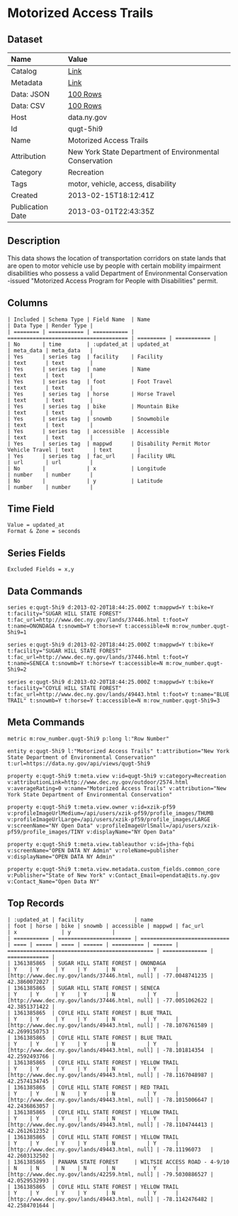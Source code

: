 # Motorized Access Trails

## Dataset

| Name | Value |
| :--- | :---- |
| Catalog | [Link](https://catalog.data.gov/dataset/motorized-access-trails) |
| Metadata | [Link](https://data.ny.gov/api/views/qugt-5hi9) |
| Data: JSON | [100 Rows](https://data.ny.gov/api/views/qugt-5hi9/rows.json?max_rows=100) |
| Data: CSV | [100 Rows](https://data.ny.gov/api/views/qugt-5hi9/rows.csv?max_rows=100) |
| Host | data.ny.gov |
| Id | qugt-5hi9 |
| Name | Motorized Access Trails |
| Attribution | New York State Department of Environmental Conservation |
| Category | Recreation |
| Tags | motor, vehicle, access, disability |
| Created | 2013-02-15T18:12:41Z |
| Publication Date | 2013-03-01T22:43:35Z |

## Description

This data shows the location of transportation corridors on state lands that are open to motor vehicle use by people with certain mobility impairment disabilities who possess a valid Department of Environmental Conservation -issued "Motorized Access Program for People with Disabilities" permit.

## Columns

```ls
| Included | Schema Type | Field Name  | Name                                   | Data Type | Render Type |
| ======== | =========== | =========== | ====================================== | ========= | =========== |
| No       | time        | :updated_at | updated_at                             | meta_data | meta_data   |
| Yes      | series tag  | facility    | Facility                               | text      | text        |
| Yes      | series tag  | name        | Name                                   | text      | text        |
| Yes      | series tag  | foot        | Foot Travel                            | text      | text        |
| Yes      | series tag  | horse       | Horse Travel                           | text      | text        |
| Yes      | series tag  | bike        | Mountain Bike                          | text      | text        |
| Yes      | series tag  | snowmb      | Snowmobile                             | text      | text        |
| Yes      | series tag  | accessible  | Accessible                             | text      | text        |
| Yes      | series tag  | mappwd      | Disability Permit Motor Vehicle Travel | text      | text        |
| Yes      | series tag  | fac_url     | Facility URL                           | url       | url         |
| No       |             | x           | Longitude                              | number    | number      |
| No       |             | y           | Latitude                               | number    | number      |
```

## Time Field

```ls
Value = updated_at
Format & Zone = seconds
```

## Series Fields

```ls
Excluded Fields = x,y
```

## Data Commands

```ls
series e:qugt-5hi9 d:2013-02-20T18:44:25.000Z t:mappwd=Y t:bike=Y t:facility="SUGAR HILL STATE FOREST" t:fac_url=http://www.dec.ny.gov/lands/37446.html t:foot=Y t:name=ONONDAGA t:snowmb=Y t:horse=Y t:accessible=N m:row_number.qugt-5hi9=1

series e:qugt-5hi9 d:2013-02-20T18:44:25.000Z t:mappwd=Y t:bike=Y t:facility="SUGAR HILL STATE FOREST" t:fac_url=http://www.dec.ny.gov/lands/37446.html t:foot=Y t:name=SENECA t:snowmb=Y t:horse=Y t:accessible=N m:row_number.qugt-5hi9=2

series e:qugt-5hi9 d:2013-02-20T18:44:25.000Z t:mappwd=Y t:bike=Y t:facility="COYLE HILL STATE FOREST" t:fac_url=http://www.dec.ny.gov/lands/49443.html t:foot=Y t:name="BLUE TRAIL" t:snowmb=Y t:horse=Y t:accessible=N m:row_number.qugt-5hi9=3
```

## Meta Commands

```ls
metric m:row_number.qugt-5hi9 p:long l:"Row Number"

entity e:qugt-5hi9 l:"Motorized Access Trails" t:attribution="New York State Department of Environmental Conservation" t:url=https://data.ny.gov/api/views/qugt-5hi9

property e:qugt-5hi9 t:meta.view v:id=qugt-5hi9 v:category=Recreation v:attributionLink=http://www.dec.ny.gov/outdoor/2574.html v:averageRating=0 v:name="Motorized Access Trails" v:attribution="New York State Department of Environmental Conservation"

property e:qugt-5hi9 t:meta.view.owner v:id=xzik-pf59 v:profileImageUrlMedium=/api/users/xzik-pf59/profile_images/THUMB v:profileImageUrlLarge=/api/users/xzik-pf59/profile_images/LARGE v:screenName="NY Open Data" v:profileImageUrlSmall=/api/users/xzik-pf59/profile_images/TINY v:displayName="NY Open Data"

property e:qugt-5hi9 t:meta.view.tableauthor v:id=jtha-fqbi v:screenName="OPEN DATA NY Admin" v:roleName=publisher v:displayName="OPEN DATA NY Admin"

property e:qugt-5hi9 t:meta.view.metadata.custom_fields.common_core v:Publisher="State of New York" v:Contact_Email=opendata@its.ny.gov v:Contact_Name="Open Data NY"
```

## Top Records

```ls
| :updated_at | facility                | name                         | foot | horse | bike | snowmb | accessible | mappwd | fac_url                                        | x              | y             | 
| =========== | ======================= | ============================ | ==== | ===== | ==== | ====== | ========== | ====== | ============================================== | ============== | ============= | 
| 1361385865  | SUGAR HILL STATE FOREST | ONONDAGA                     | Y    | Y     | Y    | Y      | N          | Y      | [http://www.dec.ny.gov/lands/37446.html, null] | -77.0048741235 | 42.3860072027 | 
| 1361385865  | SUGAR HILL STATE FOREST | SENECA                       | Y    | Y     | Y    | Y      | N          | Y      | [http://www.dec.ny.gov/lands/37446.html, null] | -77.0051062622 | 42.3851371422 | 
| 1361385865  | COYLE HILL STATE FOREST | BLUE TRAIL                   | Y    | Y     | Y    | Y      | N          | Y      | [http://www.dec.ny.gov/lands/49443.html, null] | -78.1076761589 | 42.2699150753 | 
| 1361385865  | COYLE HILL STATE FOREST | BLUE TRAIL                   | Y    | Y     | Y    | Y      | N          | Y      | [http://www.dec.ny.gov/lands/49443.html, null] | -78.101814354  | 42.2592493766 | 
| 1361385865  | COYLE HILL STATE FOREST | YELLOW TRAIL                 | Y    | Y     | Y    | Y      | N          | Y      | [http://www.dec.ny.gov/lands/49443.html, null] | -78.1167048987 | 42.2574134745 | 
| 1361385865  | COYLE HILL STATE FOREST | RED TRAIL                    | Y    | Y     | N    | Y      | N          | Y      | [http://www.dec.ny.gov/lands/49443.html, null] | -78.1015006647 | 42.2436863057 | 
| 1361385865  | COYLE HILL STATE FOREST | YELLOW TRAIL                 | Y    | Y     | Y    | Y      | N          | Y      | [http://www.dec.ny.gov/lands/49443.html, null] | -78.1104744413 | 42.2612612352 | 
| 1361385865  | COYLE HILL STATE FOREST | YELLOW TRAIL                 | Y    | Y     | Y    | Y      | N          | Y      | [http://www.dec.ny.gov/lands/49443.html, null] | -78.11196073   | 42.2603132502 | 
| 1361385865  | PANAMA STATE FOREST     | WILTSIE ACCESS ROAD - 4-9/10 | N    | N     | N    | N      | N          | Y      | [http://www.dec.ny.gov/lands/42259.html, null] | -79.5030886527 | 42.0529532993 | 
| 1361385865  | COYLE HILL STATE FOREST | YELLOW TRAIL                 | Y    | Y     | Y    | Y      | N          | Y      | [http://www.dec.ny.gov/lands/49443.html, null] | -78.1142476482 | 42.2584701644 | 
```